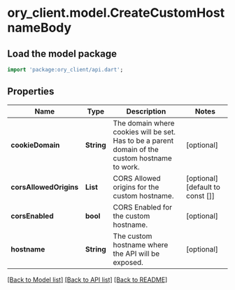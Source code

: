 # ory_client.model.CreateCustomHostnameBody

## Load the model package
```dart
import 'package:ory_client/api.dart';
```

## Properties
Name | Type | Description | Notes
------------ | ------------- | ------------- | -------------
**cookieDomain** | **String** | The domain where cookies will be set. Has to be a parent domain of the custom hostname to work. | [optional] 
**corsAllowedOrigins** | **List<String>** | CORS Allowed origins for the custom hostname. | [optional] [default to const []]
**corsEnabled** | **bool** | CORS Enabled for the custom hostname. | [optional] 
**hostname** | **String** | The custom hostname where the API will be exposed. | [optional] 

[[Back to Model list]](../README.md#documentation-for-models) [[Back to API list]](../README.md#documentation-for-api-endpoints) [[Back to README]](../README.md)


